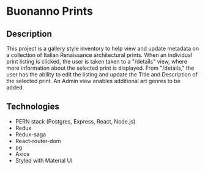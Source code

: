 # Buonanno Prints

## Description

This project is a gallery style inventory to help view and update metadata on a collection of Italian Renaissance architectural prints. When an individual print listing is clicked, the user is taken taken to a "/details" view, where more information about the selected print is displayed. From "/details," the user has the ability to edit the listing and update the Title and Description of the selected print. An Admin view enables additional art genres to be added.

## Technologies

- PERN stack (Postgres, Express, React, Node.js)
- Redux
- Redux-saga
- React-router-dom
- pg
- Axios
- Styled with Material UI

